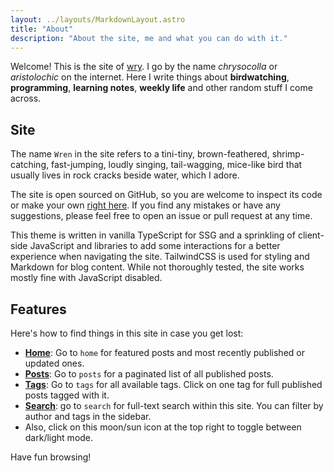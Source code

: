 ```yaml
---
layout: ../layouts/MarkdownLayout.astro
title: "About"
description: "About the site, me and what you can do with it."
---
```


Welcome! This is the site of [wry](https://github.com/chrysocolla). I go by the name _chrysocolla_ or _aristolochic_ on the internet. Here I write things about **birdwatching**, **programming**, **learning notes**, **weekly life** and other random stuff I come across.

## Site

The name `Wren` in the site refers to a tini-tiny, brown-feathered, shrimp-catching, fast-jumping, loudly singing, tail-wagging, mice-like bird that usually lives in rock cracks beside water, which I adore.

The site is open sourced on GitHub, so you are welcome to inspect its code or make your own [right here](https://github.com/wry-red/site). If you find any mistakes or have any suggestions, please feel free to open an issue or pull request at any time.

This theme is written in vanilla TypeScript for SSG and a sprinkling of client-side JavaScript and libraries to add some interactions for a better experience when navigating the site. TailwindCSS is used for styling and Markdown for blog content. While not thoroughly tested, the site works mostly fine with JavaScript disabled.

## Features

Here's how to find things in this site in case you get lost:

- **[Home](/)**: Go to `home` for featured posts and most recently published or updated ones.
- **[Posts](/posts/)**: Go to `posts` for a paginated list of all published posts.
- **[Tags](/tags/)**: Go to `tags` for all available tags. Click on one tag for full published posts tagged with it.
- **[Search](/search/)**: go to `search` for full-text search within this site. You can filter by author and tags in the sidebar.
- Also, click on this moon/sun icon at the top right to toggle between dark/light mode.

Have fun browsing!
